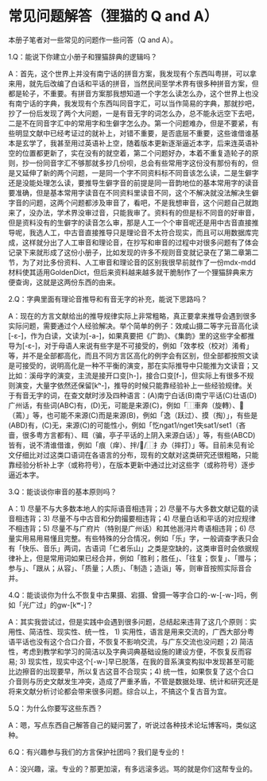 # 常见问题解答（狸猫的 Q and A）

本册子笔者对一些常见的问题作一些问答（Q and A）。

1.Q：能说下你建立小册子和狸猫辞典的逻辑吗？

A：首先，这个世界上并没有南宁话的拼音方案，我发现有个东西叫粤拼，可以拿来用，就先后改编了白话和平话的拼音，当然民间至学术界有很多种拼音方案，但都是轮子，不重要。有拼音方案那我想知道一个字怎么读怎么办，这个世界上也没有南宁话的字典，我发现有个东西叫同音字汇，可以当作简易的字典，那就抄吧，抄了一份后发现了两个大问题，一是有音无字的词怎么办，总不能永远空下去吧，二是不在同音字汇中的常用字和生僻字怎么办。第一个问题难办，但是不要紧，有些明显文献中已经考证过的就补上，对错不重要，是否底层不重要，这些谁借谁基本是玄学了，我甚至用过英语补上空，随着版本更新逐渐逼近本字，后来连英语补空的位置都更新了，实在没有的就空着，第二个问题好办，本着不重复造轮子的原则，抄一份同音字汇不够那就多抄几份呗，总会有些常用字这份没有那份有的，但是又延伸了新的两个问题，一是同一个字不同资料标不同音该怎么读，二是生僻字还是没能处理怎么读，要推导生僻字音的前提是同一音韵地位的基本常用字的读音要准确，但是基本常用字读音在不同资料里读音不同，这个不解决就没法解决生僻字音的问题，这两个问题都涉及审音了，看吧，不是我想审音，这个问题自己就跑来了，没办法，学术界没审过音，只能我审了。资料有的但是标不同音的好审音，但是资料没有的生僻字的读音怎么审，那是人工一个个审音呢还是用中古音直接推导呢，我选人工，中古音直接推导只是理论音不太符合现实，而且可以用数据库完成，这样就分出了人工审音和理论音，在抄写和审音的过程中对很多问题有了体会记录下来就形成了这份小册子，比如发现的许多不规则音变就记录在了第二章第二节，为了对比多份资料、人工审音和理论音的区别我很早前就作了一份mdx-mdd材料使其适用GoldenDict，但后来资料越来越多就干脆制作了一个狸猫辞典来方便查询，这就是这两份东西的由来。

2.Q：字典里面有理论音推导和有音无字的补充，能说下思路吗？

A：现在的方言文献给出的推导规律实际上非常粗略，真正要拿来推导会遇到很多实际问题，需要通过个人经验解决。举个简单的例子：效咸山摄二等字元音高化读[-ɛ-]，作为白读，文读为[-a-]，如果真要把《广韵》、《集韵》里的这些字全都推导为[-ɛ-]，对于母语人来说有些字是不可接受的，例如「效孝校（校对）淆肴」等，并不是全部都高化，而且不同方言区高化的例字会有区别，但全部都按照文读是可接受的，说明高化是一种不平衡的演变，那在实际推导中只能推为文读音；又比如：溪母字的演变，主流是接开口变[h-]，接合口变[f-]，但实际上有很多不规则演变，大量字依然还保留[kʰ-]，推导的时候只能靠经验补上一些经验规律。关于有音无字的词，在查文献时涉及四种语言：(A)南宁白话(B)南宁平话(C)壮语(D)广州话，有些词(ABC)有，(D)无，可能是来源(C)，例如「⿰車奔（旋轉）、𦼔（蔫）」等，也可能不来源(C)而是来源(B)，例如「逸（跃过）、摸（掏）」，有些是(ABD)有，(C)无，来源(C)的可能性小，例如「忔ngat1/nget1失sat1/set1（吝啬，很多粤方言都有）、眲（骗，亭子平话的上阴入来源白话）」等，有些(ABCD)皆有，说不清谁借谁，例如「痕（痒）、拌/𢲔/⿰扌办（摔打）」等。目前未见有论文仔细比对过这类口语词在各语言的分布，现有的文献对这类研究还很粗略，只能靠经验分析补上字（或称符号），在版本更新中通过比对这些字（或称符号）逐步逼近本字。

3.Q：能谈谈你审音的基本原则吗？

A：1) 尽量不与大多数本地人的实际语音相违背；2) 尽量不与大多数文献记载的读音相违背；3) 尽量不与中古音和分韵撮要相违背；4) 尽量白话和平话的对应规律不相违背；5) 尽量不与广府片（特别是广州话）和其他邕浔片粤语相违背；6) 尽量实用易用易懂且完整。有些特殊的分合情况，例如「乐」字，一般调查字表只会有「快乐、音乐」两词，古语词「仁者乐山」之类是空缺的，这类审音时会依据规律补上，但是常用词如果已经合并，例如「胜利；胜任」、「往复；恢复」、「赠与；参与」、「跟从；从容」、「质量；人质」、「制造；造诣」等，则审音按照实际音合并。

4.Q：能谈谈你为什么不恢复中古果摄、宕摄、曾摄一等字合口的-w-[-w-]吗，例如「光广过」的gw-[kʷ-]？

A：其实我尝试过，但是实践中会遇到很多问题，总结起来违背了这几个原则：实用性、简洁性、现实性、统一性， 1) 实用性，语言是用来交流的，广西大部分粤语平话也没有这个合口介音，不恢复不影响交流，与广东交流也没问题；2) 简洁性，考虑到教学和学习的简洁以及字典词典基础设施的建设方便，不恢复反而容易; 3) 现实性，现实中这个[-w-]早已脱落，在我的音系演变构拟中发现甚至可能比边擦音的出现要早，所以复古这音不合现实；4) 统一性，如果恢复了这个合口介音则与历史文献发生冲突，造成了严重矛盾，不管是数据处理、统计和研究还是将来文献分析讨论都会带来很多问题。综合以上，不搞这个复古音为宜。

5.Q：为什么你要写这些东西？

A：嗯，写点东西自己解答自己的疑问罢了，听说过各种技术论坛博客吗，类似这种。

6.Q：有兴趣参与我们的方言保护社团吗？我们是专业的！

A：没兴趣，滚。专业的？那更加滚，有多远滚多远。骂的就是你们这帮专业的。